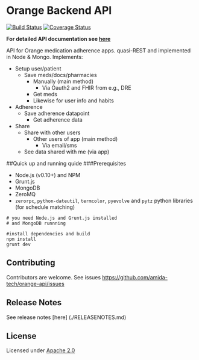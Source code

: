 Orange Backend API
=========

[![Build Status](https://travis-ci.org/amida-tech/orange-api.svg?branch=master)](https://travis-ci.org/amida-tech/orange-api)
[![Coverage Status](https://coveralls.io/repos/amida-tech/orange-api/badge.svg?branch=master)](https://coveralls.io/r/amida-tech/orange-api?branch=master)


**For detailed API documentation see [here](http://amida-tech.github.io/orange-api/)**

API for Orange medication adherence apps. quasi-REST and implemented in Node & Mongo. Implements:
 - Setup user/patient
   - Save meds/docs/pharmacies
	   - Manually (main method)
		 - Via Oauth2 and FHIR from e.g., DRE
	 - Get meds
	 - Likewise for user info and habits
 - Adherence
   - Save adherence datapoint 
	 - Get adherence data
 - Share
 	 - Share with other users
	   - Other users of app (main method)
		 - Via email/sms
	 - See data shared with me (via app)

##Quick up and running quide
###Prerequisites

- Node.js (v0.10+) and NPM
- Grunt.js
- MongoDB
- ZeroMQ
- `zerorpc`, `python-dateutil`, `termcolor`, `pyevolve` and `pytz` python libraries (for schedule matching)

```
# you need Node.js and Grunt.js installed
# and MongoDB runnning

#install dependencies and build
npm install
grunt dev

```


## Contributing

Contributors are welcome. See issues https://github.com/amida-tech/orange-api/issues

## Release Notes

See release notes [here] (./RELEASENOTES.md)

## License

Licensed under [Apache 2.0](./LICENSE)
